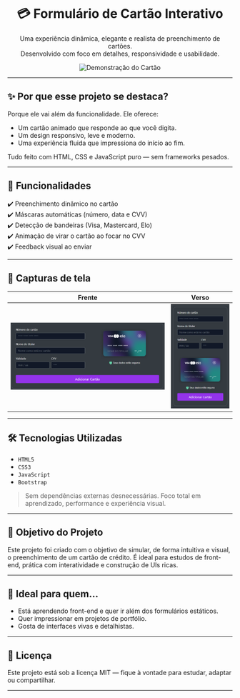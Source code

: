 <h1 align="center">💳 Formulário de Cartão Interativo</h1>

<p align="center">
  Uma experiência dinâmica, elegante e realista de preenchimento de cartões.<br>
  Desenvolvido com foco em detalhes, responsividade e usabilidade.
</p>

<p align="center">
  <img src="./imagens/demo-frente.gif" width="400" alt="Demonstração do Cartão">
</p>

---

## ✨ Por que esse projeto se destaca?

Porque ele vai além da funcionalidade. Ele oferece:

- Um cartão animado que responde ao que você digita.
- Um design responsivo, leve e moderno.
- Uma experiência fluida que impressiona do início ao fim.

Tudo feito com HTML, CSS e JavaScript puro — sem frameworks pesados.

---

## 🚀 Funcionalidades

✔️ Preenchimento dinâmico no cartão  
✔️ Máscaras automáticas (número, data e CVV)  
✔️ Detecção de bandeiras (Visa, Mastercard, Elo)  
✔️ Animação de virar o cartão ao focar no CVV  
✔️ Feedback visual ao enviar

---

## 📸 Capturas de tela

| Frente                                 | Verso                       |
|--------------------------------------------------|-----------------------------------------------|
| ![Screenshot Desktop](./imagens/screenshot-desktop.png)   | ![Screenshot Mobile](./imagens/screenshot-mobile.png)  |

---

## 🛠️ Tecnologias Utilizadas

- `HTML5`
- `CSS3`
- `JavaScript`
- `Bootstrap`

> Sem dependências externas desnecessárias. Foco total em aprendizado, performance e experiência visual.

---

## 🎯 Objetivo do Projeto

Este projeto foi criado com o objetivo de simular, de forma intuitiva e visual, o preenchimento de um cartão de crédito. É ideal para estudos de front-end, prática com interatividade e construção de UIs ricas.

---

## 🧠 Ideal para quem...

- Está aprendendo front-end e quer ir além dos formulários estáticos.
- Quer impressionar em projetos de portfólio.
- Gosta de interfaces vivas e detalhistas.

---

## 📄 Licença

Este projeto está sob a licença MIT — fique à vontade para estudar, adaptar ou compartilhar.

---

